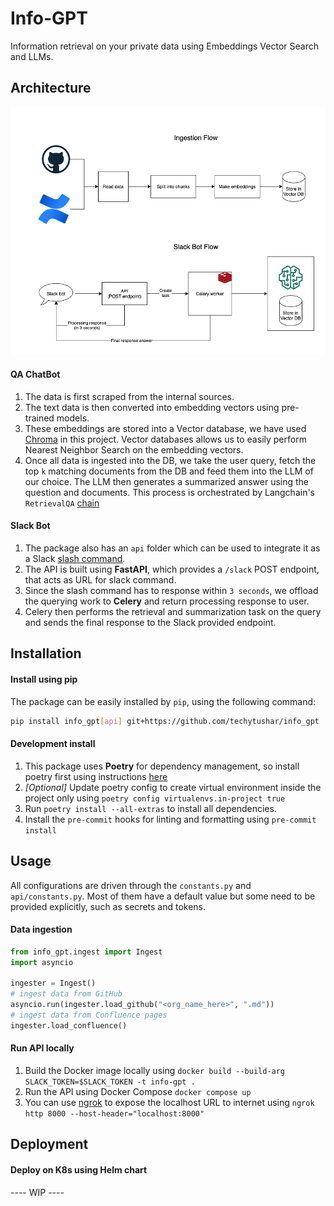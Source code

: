 # Info-GPT

Information retrieval on your private data using Embeddings Vector Search and LLMs.


## Architecture

![image description](assets/hld.png)

#### QA ChatBot

1. The data is first scraped from the internal sources.
2. The text data is then converted into embedding vectors using pre-trained models.
3. These embeddings are stored into a Vector database, we have used [Chroma](https://www.trychroma.com/) in this project. Vector databases allows us to easily perform Nearest Neighbor Search on the embedding vectors.
4. Once all data is ingested into the DB, we take the user query, fetch the top `k` matching documents from the DB and feed them into the LLM of our choice. The LLM then generates a summarized answer using the question and documents. This process is orchestrated by Langchain's `RetrievalQA` [chain](https://python.langchain.com/en/latest/modules/chains/index_examples/vector_db_qa.html)

#### Slack Bot

1. The package also has an `api` folder which can be used to integrate it as a Slack [slash command](https://api.slack.com/interactivity/slash-commands).
2. The API is built using **FastAPI**, which provides a `/slack` POST endpoint, that acts as URL for slack command.
3. Since the slash command has to response within `3 seconds`, we offload the querying work to **Celery** and return processing response to user.
4. Celery then performs the retrieval and summarization task on the query and sends the final response to the Slack provided endpoint.

## Installation

#### Install using pip

The package can be easily installed by `pip`, using the following command:

```bash
pip install info_gpt[api] git+https://github.com/techytushar/info_gpt
```

#### Development install

1. This package uses **Poetry** for dependency management, so install poetry first using instructions [here](https://python-poetry.org/docs/#installation)
2. *[Optional]* Update poetry config to create virtual environment inside the project only using `poetry config virtualenvs.in-project true`
3. Run `poetry install --all-extras` to install all dependencies.
4. Install the `pre-commit` hooks for linting and formatting using `pre-commit install`

## Usage

All configurations are driven through the `constants.py` and `api/constants.py`. Most of them have a default value but some need to be provided explicitly, such as secrets and tokens.
#### Data ingestion
```python
from info_gpt.ingest import Ingest
import asyncio

ingester = Ingest()
# ingest data from GitHub
asyncio.run(ingester.load_github("<org_name_here>", ".md"))
# ingest data from Confluence pages
ingester.load_confluence()
```

#### Run API locally
1. Build the Docker image locally using `docker build --build-arg SLACK_TOKEN=$SLACK_TOKEN -t info-gpt .`
2. Run the API using Docker Compose `docker compose up`
3. You can use [ngrok](https://ngrok.com/) to expose the localhost URL to internet using `ngrok http 8000 --host-header="localhost:8000"`

## Deployment

#### Deploy on K8s using Helm chart
---- WIP ----
